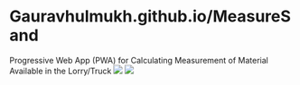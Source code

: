 # Gauravhulmukh.github.io/MeasureSand
Progressive Web App (PWA) for Calculating Measurement of Material Available in the Lorry/Truck 
![](https://github.com/Gauravhulmukh/MeasureSand/blob/master/screenshots/screenshot.jpg)
![](https://github.com/Gauravhulmukh/MeasureSand/blob/master/screenshots/screenshot2.jpg)
